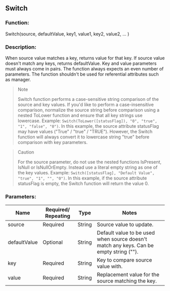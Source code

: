 ## Switch

### Function: 
Switch(source, defaultValue, key1, value1, key2, value2, ... )

### Description: 
When source value matches a key, returns value for that key. If source value doesn't match any keys, returns defaultValue. Key and value parameters must always come in pairs. The function always expects an even number of parameters. The function shouldn't be used for referential attributes such as manager.

> Note
> 
> Switch function performs a case-sensitive string comparison of the source and key values. If you'd like to perform a case-insensitive comparison, normalize the source string before comparison using a nested ToLower function and ensure that all key strings use lowercase. Example: `Switch(ToLower([statusFlag]), "0", "true", "1", "false", "0")`. In this example, the source attribute statusFlag may have values ("True" / "true" / "TRUE"). However, the Switch function will always convert it to lowercase string "true" before comparison with key parameters.

> Caution
> 
> For the source parameter, do not use the nested functions IsPresent, IsNull or IsNullOrEmpty. Instead use a literal empty string as one of the key values. 
> Example: `Switch([statusFlag], "Default Value", "true", "1", "", "0")`. In this example, if the source attribute statusFlag is empty, the Switch function will return the value 0.

### Parameters:

| Name         | Required/ Repeating | Type   | Notes                                                         |
|--------------|---------------------|--------|---------------------------------------------------------------|
| source       | Required            | String | Source value to update.                                       |
| defaultValue | Optional            | String | Default value to be used when source doesn't match any keys. Can be empty string (""). |
| key          | Required            | String | Key to compare source value with.                             |
| value        | Required            | String | Replacement value for the source matching the key.            |